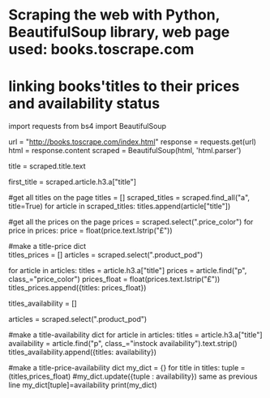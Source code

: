 # Scraping the web with Python, BeautifulSoup library, web page used: books.toscrape.com
# linking books'titles to their prices and availability status


import requests
from bs4 import BeautifulSoup

url = "http://books.toscrape.com/index.html"
response = requests.get(url)
html = response.content
scraped = BeautifulSoup(html, 'html.parser')

title = scraped.title.text

first_title = scraped.article.h3.a["title"]

#get all titles on the page
titles = []
scraped_titles = scraped.find_all("a", title=True)
for article in scraped_titles:
    titles.append(article["title"])

#get all the prices on the page
prices = scraped.select(".price_color")
for price in prices:
    price = float(price.text.lstrip("£"))
    
 
#make a title-price dict   
titles_prices = []
articles = scraped.select(".product_pod")

for article in articles:
    titles = article.h3.a["title"]
    prices = article.find("p", class_="price_color")
    prices_float = float(prices.text.lstrip("£"))
    titles_prices.append({titles: prices_float})

titles_availability = []

articles = scraped.select(".product_pod")

#make a title-availability dict
for article in articles:
    titles = article.h3.a["title"]
    availability = article.find("p", class_="instock availability").text.strip()
    titles_availability.append({titles: availability})

#make a title-price-availability dict
my_dict = {}
for title in titles:
    tuple = (titles,prices_float)
    #my_dict.update({tuple : availability})  same as previous line
    my_dict[tuple]=availability
print(my_dict)
